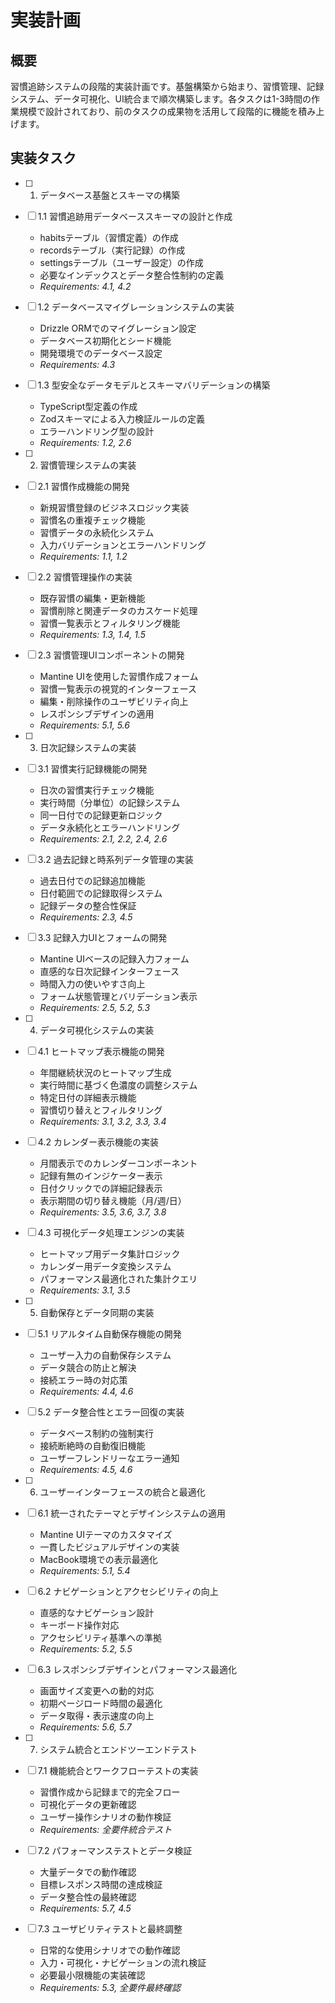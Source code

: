 # 実装計画

## 概要

習慣追跡システムの段階的実装計画です。基盤構築から始まり、習慣管理、記録システム、データ可視化、UI統合まで順次構築します。各タスクは1-3時間の作業規模で設計されており、前のタスクの成果物を活用して段階的に機能を積み上げます。

## 実装タスク

- [ ] 1. データベース基盤とスキーマの構築
- [ ] 1.1 習慣追跡用データベーススキーマの設計と作成
  - habitsテーブル（習慣定義）の作成
  - recordsテーブル（実行記録）の作成
  - settingsテーブル（ユーザー設定）の作成
  - 必要なインデックスとデータ整合性制約の定義
  - _Requirements: 4.1, 4.2_

- [ ] 1.2 データベースマイグレーションシステムの実装
  - Drizzle ORMでのマイグレーション設定
  - データベース初期化とシード機能
  - 開発環境でのデータベース設定
  - _Requirements: 4.3_

- [ ] 1.3 型安全なデータモデルとスキーマバリデーションの構築
  - TypeScript型定義の作成
  - Zodスキーマによる入力検証ルールの定義
  - エラーハンドリング型の設計
  - _Requirements: 1.2, 2.6_

- [ ] 2. 習慣管理システムの実装
- [ ] 2.1 習慣作成機能の開発
  - 新規習慣登録のビジネスロジック実装
  - 習慣名の重複チェック機能
  - 習慣データの永続化システム
  - 入力バリデーションとエラーハンドリング
  - _Requirements: 1.1, 1.2_

- [ ] 2.2 習慣管理操作の実装
  - 既存習慣の編集・更新機能
  - 習慣削除と関連データのカスケード処理
  - 習慣一覧表示とフィルタリング機能
  - _Requirements: 1.3, 1.4, 1.5_

- [ ] 2.3 習慣管理UIコンポーネントの開発
  - Mantine UIを使用した習慣作成フォーム
  - 習慣一覧表示の視覚的インターフェース
  - 編集・削除操作のユーザビリティ向上
  - レスポンシブデザインの適用
  - _Requirements: 5.1, 5.6_

- [ ] 3. 日次記録システムの実装
- [ ] 3.1 習慣実行記録機能の開発
  - 日次の習慣実行チェック機能
  - 実行時間（分単位）の記録システム
  - 同一日付での記録更新ロジック
  - データ永続化とエラーハンドリング
  - _Requirements: 2.1, 2.2, 2.4, 2.6_

- [ ] 3.2 過去記録と時系列データ管理の実装
  - 過去日付での記録追加機能
  - 日付範囲での記録取得システム
  - 記録データの整合性保証
  - _Requirements: 2.3, 4.5_

- [ ] 3.3 記録入力UIとフォームの開発
  - Mantine UIベースの記録入力フォーム
  - 直感的な日次記録インターフェース
  - 時間入力の使いやすさ向上
  - フォーム状態管理とバリデーション表示
  - _Requirements: 2.5, 5.2, 5.3_

- [ ] 4. データ可視化システムの実装
- [ ] 4.1 ヒートマップ表示機能の開発
  - 年間継続状況のヒートマップ生成
  - 実行時間に基づく色濃度の調整システム
  - 特定日付の詳細表示機能
  - 習慣切り替えとフィルタリング
  - _Requirements: 3.1, 3.2, 3.3, 3.4_

- [ ] 4.2 カレンダー表示機能の実装
  - 月間表示でのカレンダーコンポーネント
  - 記録有無のインジケーター表示
  - 日付クリックでの詳細記録表示
  - 表示期間の切り替え機能（月/週/日）
  - _Requirements: 3.5, 3.6, 3.7, 3.8_

- [ ] 4.3 可視化データ処理エンジンの実装
  - ヒートマップ用データ集計ロジック
  - カレンダー用データ変換システム
  - パフォーマンス最適化された集計クエリ
  - _Requirements: 3.1, 3.5_

- [ ] 5. 自動保存とデータ同期の実装
- [ ] 5.1 リアルタイム自動保存機能の開発
  - ユーザー入力の自動保存システム
  - データ競合の防止と解決
  - 接続エラー時の対応策
  - _Requirements: 4.4, 4.6_

- [ ] 5.2 データ整合性とエラー回復の実装
  - データベース制約の強制実行
  - 接続断絶時の自動復旧機能
  - ユーザーフレンドリーなエラー通知
  - _Requirements: 4.5, 4.6_

- [ ] 6. ユーザーインターフェースの統合と最適化
- [ ] 6.1 統一されたテーマとデザインシステムの適用
  - Mantine UIテーマのカスタマイズ
  - 一貫したビジュアルデザインの実装
  - MacBook環境での表示最適化
  - _Requirements: 5.1, 5.4_

- [ ] 6.2 ナビゲーションとアクセシビリティの向上
  - 直感的なナビゲーション設計
  - キーボード操作対応
  - アクセシビリティ基準への準拠
  - _Requirements: 5.2, 5.5_

- [ ] 6.3 レスポンシブデザインとパフォーマンス最適化
  - 画面サイズ変更への動的対応
  - 初期ページロード時間の最適化
  - データ取得・表示速度の向上
  - _Requirements: 5.6, 5.7_

- [ ] 7. システム統合とエンドツーエンドテスト
- [ ] 7.1 機能統合とワークフローテストの実装
  - 習慣作成から記録まで的完全フロー
  - 可視化データの更新確認
  - ユーザー操作シナリオの動作検証
  - _Requirements: 全要件統合テスト_

- [ ] 7.2 パフォーマンステストとデータ検証
  - 大量データでの動作確認
  - 目標レスポンス時間の達成検証
  - データ整合性の最終確認
  - _Requirements: 5.7, 4.5_

- [ ] 7.3 ユーザビリティテストと最終調整
  - 日常的な使用シナリオでの動作確認
  - 入力・可視化・ナビゲーションの流れ検証
  - 必要最小限機能の実装確認
  - _Requirements: 5.3, 全要件最終確認_